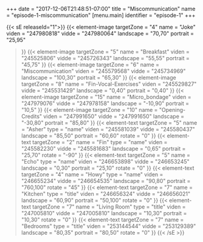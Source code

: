 +++
date = "2017-12-06T21:48:51-07:00"
title = "Miscommunication"
name = "episode-1-miscommunication"
[menu.main]
  identifier = "episode-1"
+++

{{< sE releaseId="1">}}
  {{< element-image
    targetZone  =  "4"
    name        =  "Joke"
    viden       = "247980818"
    vidde       = "247980064"
    landscape   = "70,70"
    portrait    = "25,95"
  >}}
  {{< element-image
    targetZone  =  "5"
    name        =  "Breakfast"
    viden       = "245525806"
    vidde       = "245726343"
    landscape   = "55,55"
    portrait    = "45,75"
  >}}
  {{< element-image
    targetZone  =  "6"
    name        =  "Miscommunication"
    viden       = "245579568"
    vidde       = "245734969"
    landscape   = "100,30"
    portrait    = "65,30"
  >}}
  {{< element-image
    targetZone  =  "8"
    name        =  "Fin-Vocal-Exercises"
    viden       = "245529827"
    vidde       = "245531429"
    landscape   = "0,40"
    portrait    = "0,40"
  >}}
  {{< element-image
    targetZone  =  "15"
    name        =  "Micro_bondage"
    viden       = "247979076"
    vidde       = "247978158"
    landscape   = "-10,90"
    portrait    = "10,5"
  >}}
  {{< element-image
    targetZone  =  "10"
    name        =  "Opening-Credits"
    viden       = "247991650"
    vidde       = "247991650"
    landscape   = "-30,80"
    portrait    = "85,80"
  >}}
    {{< element-text
    targetZone  =  "5"
    name        =  "Asher"
    type        = "name"
    viden       = "245581039"
    vidde       = "245580437"
    landscape    = "85,50"
    portrait    = "60,60"
    rotate      = "0"
  >}}
  {{< element-text
    targetZone  =  "2"
    name        =  "Fin"
    type        = "name"
    viden       = "245582230"
    vidde       = "245581683"
    landscape   = "0,65"
    portrait    = "25,70"
    rotate      = "-90"
  >}}
  {{< element-text
    targetZone  =  "5"
    name        =  "Echo"
    type        = "name"
    viden       = "246653898"
    vidde       = "246653245"
    landscape   = "0,30"
    portrait    = "25,10"
    rotate      = "0"
  >}}
  {{< element-text
    targetZone  =  "4"
    name        =  "Howy"
    type        = "name"
    viden       = "246655234"
    vidde       = "246654535"
    landscape   = "90,80"
    portrait    = "760,100"
    rotate      = "45"
  >}}
  {{< element-text
    targetZone  =  "7"
    name        =  "Kitchen"
    type        = "title"
    viden       = "246656324"
    vidde       = "246656021"
    landscape   = "60,90"
    portrait    = "50,100"
    rotate      = "0"
  >}}
  {{< element-text
    targetZone  =  "7"
    name        =  "Living Room"
    type        = "title"
    viden       = "247005810"
    vidde       = "247005810"
    landscape   = "10,30"
    portrait    = "10,30"
    rotate      = "0"
  >}}
  {{< element-text
    targetZone  =  "7"
    name        =  "Bedrooms"
    type        = "title"
    viden       = "253144544"
    vidde       = "253129389"
    landscape   = "80,35"
    portrait    = "80,50"
    rotate      = "0"
  >}}
{{< /sE >}}
